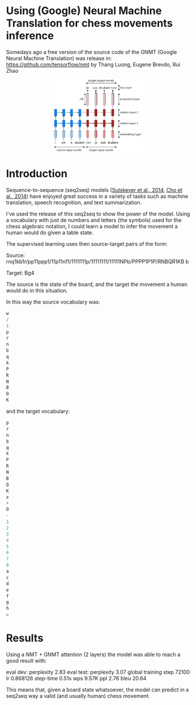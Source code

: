 
# Using (Google) Neural Machine Translation for chess movements inference

Somedays ago a free version of the source code of the GNMT (Google Neural Machine Translation) was release in: https://github.com/tensorflow/nmt
by Thang Luong, Eugene Brevdo, Rui Zhao

<p align="center">
<img width="48%" src="nmt/g3doc/img/seq2seq.jpg" />
<br>

# Introduction

Sequence-to-sequence (seq2seq) models
([Sutskever et al., 2014](https://papers.nips.cc/paper/5346-sequence-to-sequence-learning-with-neural-networks.pdf),
[Cho et al., 2014](http://emnlp2014.org/papers/pdf/EMNLP2014179.pdf)) have
enjoyed great success in a variety of tasks such as machine translation, speech
recognition, and text summarization.

I've used the release of this seq2seq to show the power of the model. Using a vocabulary with just de numbers and letters
(the symbols) used for the chess algebraic notation, I could learn a model to infer the movement a human would do given
a table state.

The supervised learning uses then source-target pairs of the form:

Source:
rnq1kb1r/pp11ppp1/11p11n11/1111111p/11111111/11111NPb/PPPP1P1P/RNBQR1KB b

Target:
Bg4

The source is the state of the board, and the target the movement a human would do in this situation.

In this way the source vocabulary was:
``` python
w
/
1
p
r
n
b
q
k
P
R
N
B
Q
K
```

and the target vocabulary:
``` python
p
r
n
b
q
k
P
R
N
B
Q
K
x
+
O
-
1
2
3
4
5
6
7
8
a
c
d
e
f
g
h
=
```

# Results

Using a NMT + GNMT attention (2 layers) the model was able to reach a good result with:

eval dev: perplexity 2.83
eval test: perplexity 3.07
global training step 72100 lr 0.868126 step-time 0.51s wps 9.57K ppl 2.76 bleu 20.64

This means that, given a board state whatsoever, the model can predict in a seq2seq way a valid (and usually human)
chess movement.


